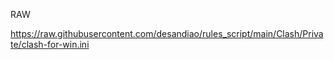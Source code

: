 RAW


https://raw.githubusercontent.com/desandiao/rules_script/main/Clash/Private/clash-for-win.ini
